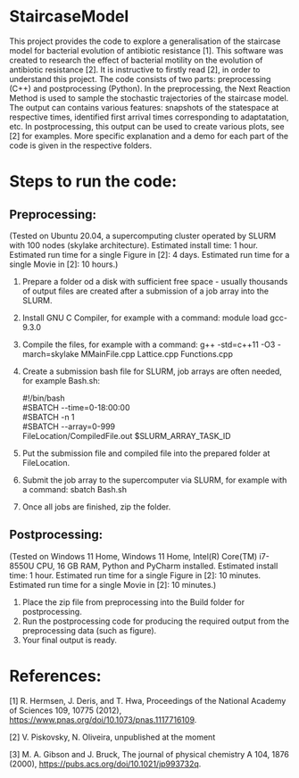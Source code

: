 # StaircaseModel
This project provides the code to explore a generalisation of the staircase model for bacterial evolution of antibiotic resistance [1]. This software was created to research the effect of bacterial motility on the evolution of antibiotic resistance [2]. It is instructive to firstly read [2], in order to understand this project. The code consists of two parts: preprocessing (C++) and postprocessing (Python). In the preprocessing, the Next Reaction Method is used to sample the stochastic trajectories of the staircase model. The output can contains various features: snapshots of the statespace at respective times, identified first arrival times corresponding to adaptatation, etc. In postprocessing, this output can be used to create various plots, see [2] for examples. More specific explanation and a demo for each part of the code is given in the respective folders.

# Steps to run the code:
## Preprocessing:
(Tested on Ubuntu 20.04, a supercomputing cluster operated by SLURM with 100 nodes (skylake architecture). Estimated install time: 1 hour. Estimated run time for a single Figure in [2]: 4 days. Estimated run time for a single Movie in [2]: 10 hours.)
1) Prepare a folder od a disk with sufficient free space - usually thousands of output files are created after a submission of a job array into the SLURM.
2) Install GNU C Compiler, for example with a command: module load gcc-9.3.0
3) Compile the files, for example with a command: g++ -std=c++11 -O3 -march=skylake MMainFile.cpp Lattice.cpp Functions.cpp
4) Create a submission bash file for SLURM, job arrays are often needed, for example Bash.sh:

    #!/bin/bash  
    #SBATCH --time=0-18:00:00  
    #SBATCH -n 1  
    #SBATCH --array=0-999  
    FileLocation/CompiledFile.out $SLURM_ARRAY_TASK_ID

5) Put the submission file and compiled file into the prepared folder at FileLocation.
6) Submit the job array to the supercomputer via SLURM, for example with a command: sbatch Bash.sh
7) Once all jobs are finished, zip the folder.

## Postprocessing:
(Tested on Windows 11 Home, Windows 11 Home, Intel(R) Core(TM) i7-8550U CPU, 16 GB RAM, Python and PyCharm installed. Estimated install time: 1 hour. Estimated run time for a single Figure in [2]: 10 minutes. Estimated run time for a single Movie in [2]: 10 minutes.)
1) Place the zip file from preprocessing into the Build folder for postprocessing.
2) Run the postprocessing code for producing the required output from the preprocessing data (such as figure).
3) Your final output is ready.

# References:
[1] R. Hermsen, J. Deris, and T. Hwa, Proceedings of the National Academy of Sciences 109, 10775 (2012), https://www.pnas.org/doi/10.1073/pnas.1117716109.

[2] V. Piskovsky, N. Oliveira, unpublished at the moment

[3] M. A. Gibson and J. Bruck, The journal of physical chemistry A 104, 1876 (2000), https://pubs.acs.org/doi/10.1021/jp993732q.

